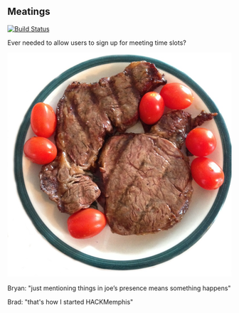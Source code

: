 ## Meatings

[![Build Status](https://travis-ci.org/svpernova09/meatings.svg)](https://travis-ci.org/svpernova09/meatings)

Ever needed to allow users to sign up for meeting time slots?


![Meatings](public/img/meatings.jpg)


Bryan: "just mentioning things in joe’s presence means something happens"

Brad: "that's how I started HACKMemphis"
